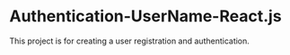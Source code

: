 # Authentication-UserName-React.js
This project is for creating a user registration and authentication.
